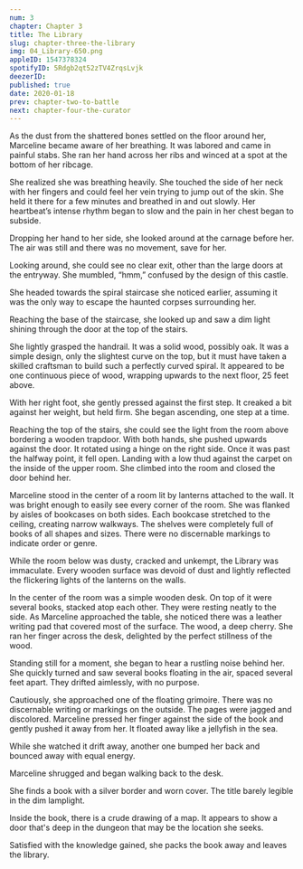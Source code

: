 ```yaml
---
num: 3
chapter: Chapter 3
title: The Library
slug: chapter-three-the-library
img: 04_Library-650.png
appleID: 1547378324
spotifyID: 5Rdgb2qt52zTV4ZrqsLvjk
deezerID:
published: true
date: 2020-01-18
prev: chapter-two-to-battle
next: chapter-four-the-curator
---
```


As the dust from the shattered bones settled on the floor around her, Marceline became aware of her breathing. It was labored and came in painful stabs. She ran her hand across her ribs and winced at a spot at the bottom of her ribcage. 

She realized she was breathing heavily. She touched the side of her neck with her fingers and could feel her vein trying to jump out of the skin. She held it there for a few minutes and breathed in and out slowly. Her heartbeat’s intense rhythm began to slow and the pain in her chest began to subside.

Dropping her hand to her side, she looked around at the carnage before her. The air was still and there was no movement, save for her.

Looking around, she could see no clear exit, other than the large doors at the entryway. She mumbled, “hmm,” confused by the design of this castle.

She headed towards the spiral staircase she noticed earlier, assuming it was the only way to escape the haunted corpses surrounding her.

Reaching the base of the staircase, she looked up and saw a dim light shining through the door at the top of the stairs.

She lightly grasped the handrail. It was a solid wood, possibly oak. It was a simple design, only the slightest curve on the top, but it must have taken a skilled craftsman to build such a perfectly curved spiral. It appeared to be one continuous piece of wood, wrapping upwards to the next floor, 25 feet above.

With her right foot, she gently pressed against the first step. It creaked a bit against her weight, but held firm. She began ascending, one step at a time.

Reaching the top of the stairs, she could see the light from the room above bordering a wooden trapdoor. With both hands, she pushed upwards against the door. It rotated using a hinge on the right side. Once it was past the halfway point, it fell open. Landing with a low thud against the carpet on the inside of the upper room. She climbed into the room and closed the door behind her.

Marceline stood in the center of a room lit by lanterns attached to the wall. It was bright enough to easily see every corner of the room. She was flanked by aisles of bookcases on both sides. Each bookcase stretched to the ceiling, creating narrow walkways. The shelves were completely full of books of all shapes and sizes. There were no discernable markings to indicate order or genre. 

While the room below was dusty, cracked and unkempt, the Library was immaculate. Every wooden surface was devoid of dust and lightly reflected the flickering lights of the lanterns on the walls.

In the center of the room was a simple wooden desk. On top of it were several books, stacked atop each other. They were resting neatly to the side. As Marceline approached the table, she noticed there was a leather writing pad that covered most of the surface. The wood, a deep cherry. She ran her finger across the desk, delighted by the perfect stillness of the wood.

Standing still for a moment, she began to hear a rustling noise behind her. She quickly turned and saw several books floating in the air, spaced several feet apart. They drifted aimlessly, with no purpose.

Cautiously, she approached one of the floating grimoire. There was no discernable writing or markings on the outside. The pages were jagged and discolored. Marceline pressed her finger against the side of the book and gently pushed it away from her. It floated away like a jellyfish in the sea. 

While she watched it drift away, another one bumped her back and bounced away with equal energy.

Marceline shrugged and began walking back to the desk.

She finds a book with a silver border and worn cover. The title barely legible in the dim lamplight.

Inside the book, there is a crude drawing of a map. It appears to show a door that's deep in the dungeon that may be the location she seeks.

Satisfied with the knowledge gained, she packs the book away and leaves the library.

